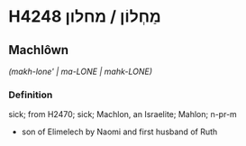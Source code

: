 # H4248 מַחְלוֹן / מחלון

## Machlôwn

_(makh-lone' | ma-LONE | mahk-LONE)_

### Definition

sick; from H2470; sick; Machlon, an Israelite; Mahlon; n-pr-m

- son of Elimelech by Naomi and first husband of Ruth
